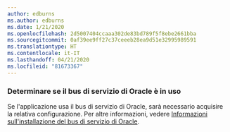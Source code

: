 ```yaml
---
author: edburns
ms.author: edburns
ms.date: 1/21/2020
ms.openlocfilehash: 2d5007404ccaaa302de83bd789f5f8ebe2661bba
ms.sourcegitcommit: 0af39ee9ff27c37ceeeb28ea9d51e32995989591
ms.translationtype: HT
ms.contentlocale: it-IT
ms.lasthandoff: 04/21/2020
ms.locfileid: "81673367"
---
```

### <a name="determine-whether-oracle-service-bus-is-in-use"></a>Determinare se il bus di servizio di Oracle è in uso

Se l'applicazione usa il bus di servizio di Oracle, sarà necessario acquisire la relativa configurazione. Per altre informazioni, vedere [Informazioni sull'installazione del bus di servizio di Oracle](https://docs.oracle.com/en/middleware/fusion-middleware/12.2.1.3/inosb/product-installation.html).
